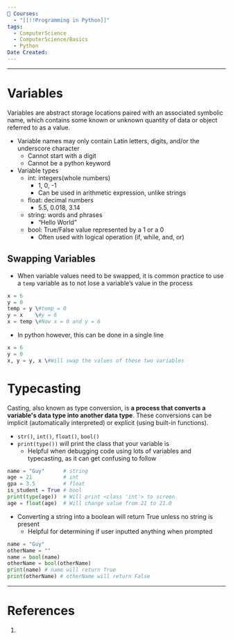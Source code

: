 ```yaml
---
📕 Courses:
  - "[[!!Programming in Python]]"
tags:
  - ComputerScience
  - ComputerScience/Basics
  - Python
Date Created:
---
```

---
# Variables
Variables are abstract storage locations paired with an associated symbolic name, which contains some known or unknown quantity of data or object referred to as a value.
- Variable names may only contain Latin letters, digits, and/or the underscore character
    - Cannot start with a digit
    - Cannot be a python keyword
- Variable types
    - int: integers(whole numbers)
        - 1, 0, -1
        - Can be used in arithmetic expression, unlike strings
    - float: decimal numbers
        - 5.5, 0.018, 3.14
    - string: words and phrases
        - “Hello World”
    - bool: True/False value represented by a 1 or a 0
        - Often used with logical operation (if, while, and, or)
## Swapping Variables
- When variable values need to be swapped, it is common practice to use a `temp` variable as to not lose a variable’s value in the process
```Python
x = 6
y = 0
temp = y \#temp = 0
y = x    \#y = 6
x = temp \#Now x = 0 and y = 6
```
- In python however, this can be done in a single line
```Python
x = 6
y = 0
x, y = y, x \#Will swap the values of these two variables
```
# Typecasting
Casting, also known as type conversion, is **a process that converts a variable's data type into another data type**. These conversions can be implicit (automatically interpreted) or explicit (using built-in functions).
- `str()`, `int()`, `float()`, `bool()`
- `print(type())` will print the class that your variable is
    - Helpful when debugging code using lots of variables and typecasting, as it can get confusing to follow
```Python
name = "Guy"      # string
age = 21          # int
gpa = 3.5         # float
is_student = True # bool
print(type(age))  # Will print <class 'int'> to screen
age = float(age)  # Will change value from 21 to 21.0
```
- Converting a string into a boolean will return True unless no string is present
    - Helpful for determining if user inputted anything when prompted
```Python
name = "Guy"
otherName = ""
name = bool(name)
otherName = bool(otherName)
print(name) # name will return True
print(otherName) # otherName will return False
```
---
# References
1.  